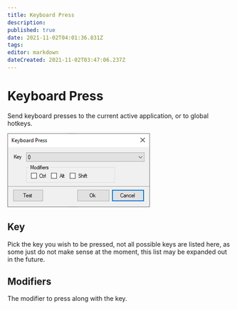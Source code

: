 ```yaml
---
title: Keyboard Press
description: 
published: true
date: 2021-11-02T04:01:36.831Z
tags: 
editor: markdown
dateCreated: 2021-11-02T03:47:06.237Z
---
```


# Keyboard Press

Send keyboard presses to the current active application, or to global hotkeys.

![sub-action-keyboard-press-001.png](/sub-action-keyboard-press-001.png)

## Key
Pick the key you wish to be pressed, not all possible keys are listed here, as some just do not make sense at the moment, this list may be expanded out in the future.

## Modifiers
The modifier to press along with the key.
